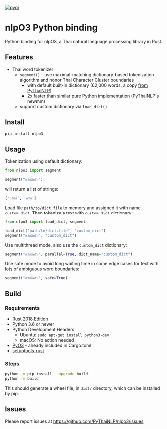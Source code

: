 <a href="https://pypi.python.org/pypi/nlpo3"><img alt="pypi" src="https://img.shields.io/pypi/v/nlpo3.svg"/></a>

# nlpO3 Python binding

Python binding for nlpO3, a Thai natural language processing library in Rust.

## Features

- Thai word tokenizer
  - `segment()` - use maximal-matching dictionary-based tokenization algorithm and honor Thai Character Cluster boundaries
    - with default built-in dictionary (62,000 words, a copy [from PyThaiNLP](https://github.com/PyThaiNLP/pythainlp))
    - [2x faster](notebooks/nlpo3_segment_benchmarks.ipynb) than similar pure Python implementation (PyThaiNLP's newmm)
  - support custom dictionary via `load_dict()`

## Install

```bash
pip install nlpo3
```

## Usage

Tokenization using default dictionary:
```python
from nlpo3 import segment

segment("สวัสดีครับ")
```

will return a list of strings:
```python
['สวัสดี', 'ครับ']
```

Load file `path/to/dict.file` to memory and assigned it with name `custom_dict`. Then tokenize a text with `custom_dict` dictionary:
```python
from nlpo3 import load_dict, segment

load_dict("path/to/dict.file", "custom_dict")
segment("สวัสดีครับ", "custom_dict")
```

Use multithread mode, also use the `custom_dict` dictionary:
```python
segment("สวัสดีครับ", parallel=True, dict_name="custom_dict")
```

Use safe mode to avoid long waiting time in some edge cases for text with lots of ambiguous word boundaries:
```python
segment("สวัสดีครับ", safe=True)
```

## Build

### Requirements

- [Rust 2018 Edition](https://www.rust-lang.org/tools/install)
- Python 3.6 or newer
- Python Development Headers
  - Ubuntu: `sudo apt-get install python3-dev`
  - macOS: No action needed
- [PyO3](https://github.com/PyO3/pyo3) - already included in Cargo.toml
- [setuptools-rust](https://github.com/PyO3/setuptools-rust)

### Steps

```bash
python -m pip install --upgrade build
python -m build
```

This should generate a wheel file, in `dist/` directory, which can be installed by pip.

## Issues

Please report issues at https://github.com/PyThaiNLP/nlpo3/issues
